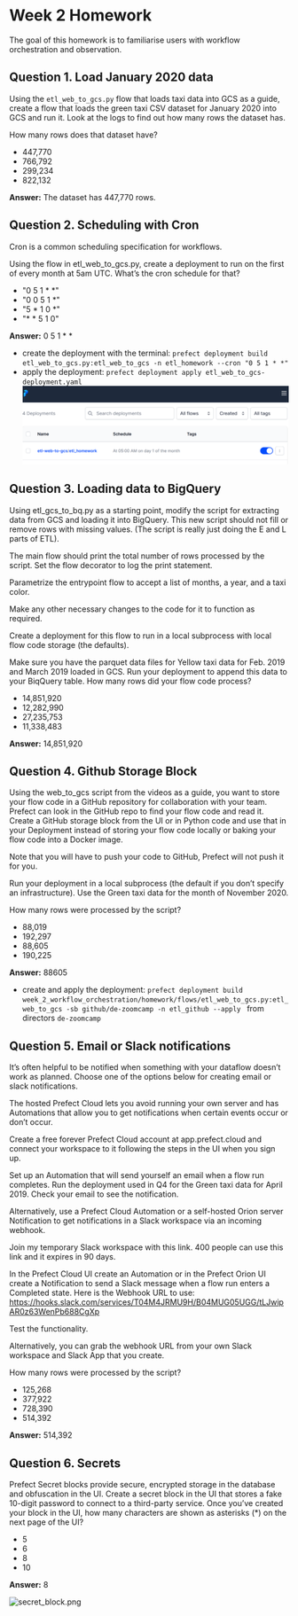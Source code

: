 # Week 2 Homework
The goal of this homework is to familiarise users with workflow orchestration and observation.

## Question 1. Load January 2020 data

Using the ```etl_web_to_gcs.py``` flow that loads taxi data into GCS as a guide, create a flow that loads the green taxi CSV dataset for January 2020 into GCS and run it. Look at the logs to find out how many rows the dataset has.

How many rows does that dataset have?

* 447,770
* 766,792
* 299,234
* 822,132

**Answer:** The dataset has 447,770 rows.

## Question 2. Scheduling with Cron

Cron is a common scheduling specification for workflows.

Using the flow in etl_web_to_gcs.py, create a deployment to run on the first of every month at 5am UTC. What’s the cron schedule for that?

* "0 5 1 * *"
* "0 0 5 1 *"
* "5 * 1 0 *"
* "* * 5 1 0"

**Answer:** 0 5 1 * *

* create the deployment with the terminal: ```prefect deployment build etl_web_to_gcs.py:etl_web_to_gcs -n etl_homework --cron "0 5 1 * *"```
* apply the deployment: ```prefect deployment apply etl_web_to_gcs-deployment.yaml```
![deployment_homework.png](deployment_homework.png)

## Question 3. Loading data to BigQuery

Using etl_gcs_to_bq.py as a starting point, modify the script for extracting data from GCS and loading it into BigQuery. This new script should not fill or remove rows with missing values. (The script is really just doing the E and L parts of ETL).

The main flow should print the total number of rows processed by the script. Set the flow decorator to log the print statement.

Parametrize the entrypoint flow to accept a list of months, a year, and a taxi color.

Make any other necessary changes to the code for it to function as required.

Create a deployment for this flow to run in a local subprocess with local flow code storage (the defaults).

Make sure you have the parquet data files for Yellow taxi data for Feb. 2019 and March 2019 loaded in GCS. Run your deployment to append this data to your BiqQuery table. How many rows did your flow code process?

* 14,851,920
* 12,282,990
* 27,235,753
* 11,338,483

**Answer:** 14,851,920

## Question 4. Github Storage Block

Using the web_to_gcs script from the videos as a guide, you want to store your flow code in a GitHub repository for collaboration with your team. Prefect can look in the GitHub repo to find your flow code and read it. Create a GitHub storage block from the UI or in Python code and use that in your Deployment instead of storing your flow code locally or baking your flow code into a Docker image.

Note that you will have to push your code to GitHub, Prefect will not push it for you.

Run your deployment in a local subprocess (the default if you don’t specify an infrastructure). Use the Green taxi data for the month of November 2020.

How many rows were processed by the script?

* 88,019
* 192,297
* 88,605
* 190,225

**Answer:** 88605

* create and apply the deployment: ```prefect deployment build week_2_workflow_orchestration/homework/flows/etl_web_to_gcs.py:etl_web_to_gcs -sb github/de-zoomcamp -n etl_github --apply
``` from directors ```de-zoomcamp```

## Question 5. Email or Slack notifications

It’s often helpful to be notified when something with your dataflow doesn’t work as planned. Choose one of the options below for creating email or slack notifications.

The hosted Prefect Cloud lets you avoid running your own server and has Automations that allow you to get notifications when certain events occur or don’t occur.

Create a free forever Prefect Cloud account at app.prefect.cloud and connect your workspace to it following the steps in the UI when you sign up.

Set up an Automation that will send yourself an email when a flow run completes. Run the deployment used in Q4 for the Green taxi data for April 2019. Check your email to see the notification.

Alternatively, use a Prefect Cloud Automation or a self-hosted Orion server Notification to get notifications in a Slack workspace via an incoming webhook.

Join my temporary Slack workspace with this link. 400 people can use this link and it expires in 90 days.

In the Prefect Cloud UI create an Automation or in the Prefect Orion UI create a Notification to send a Slack message when a flow run enters a Completed state. Here is the Webhook URL to use: https://hooks.slack.com/services/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

Test the functionality.

Alternatively, you can grab the webhook URL from your own Slack workspace and Slack App that you create.

How many rows were processed by the script?

* 125,268
* 377,922
* 728,390
* 514,392

**Answer:** 514,392

## Question 6. Secrets

Prefect Secret blocks provide secure, encrypted storage in the database and obfuscation in the UI. Create a secret block in the UI that stores a fake 10-digit password to connect to a third-party service. Once you’ve created your block in the UI, how many characters are shown as asterisks (*) on the next page of the UI?

* 5
* 6
* 8
* 10

**Answer:** 8

![secret_block.png](secret_block.png)
